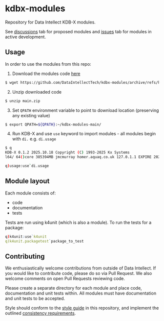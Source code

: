# kdbx-modules

Repository for Data Intellect KDB-X modules.

See [discussions](https://github.com/DataIntellectTech/kdbx-modules/discussions)
tab for proposed modules and
[issues](https://github.com/DataIntellectTech/kdbx-modules/issues) tab for
modules in active development.

## Usage

In order to use the modules from this repo:

1. Download the modules code [here](https://github.com/DataIntellectTech/kdbx-modules/archive/refs/heads/main.zip)
  ```bash
  $ wget https://github.com/DataIntellectTech/kdbx-modules/archive/refs/heads/main.zip
  ```
2. Unzip downloaded code
  ```bash
  $ unzip main.zip
  ```
3. Set `QPATH` environment variable to point to download location (preserving any existing value)
  ```bash
  $ export QPATH=${QPATH}:~/kdbx-modules-main/
  ```
4. Run KDB-X and use `use` keyword to import modules - all modules begin with `di.` e.g. `di.usage`
  ```bash
  $ q
  KDB-X 0.1.2 2025.10.18 Copyright (C) 1993-2025 Kx Systems
  l64/ 64()core 385394MB jmcmurray homer.aquaq.co.uk 127.0.1.1 EXPIRE 2026.03.26 dataintellect.com KXMS #95155

  q)usage:use`di.usage
  ```

## Module layout

Each module consists of: 

* code
* documentation
* tests

Tests are run using k4unit (which is also a module). To run the tests for a package: 

```q
q)k4unit:use`k4unit
q)k4unit.packagetest`package_to_test
```

## Contributing

We enthusiastically welcome contributions from outside of Data Intellect. If you
would like to contribute code, please do so via Pull Request. We also welcome
comments on open Pull Requests reviewing code.

Please create a separate directory for each module and place code,
documentation and unit tests within. All modules must have documentation and
unit tests to be accepted.

Style should conform to the [style guide](style.md) in this repository,
and implement the outlined [consistency requirements](consistency.md). 
